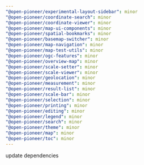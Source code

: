```yaml
---
"@open-pioneer/experimental-layout-sidebar": minor
"@open-pioneer/coordinate-search": minor
"@open-pioneer/coordinate-viewer": minor
"@open-pioneer/map-ui-components": minor
"@open-pioneer/spatial-bookmarks": minor
"@open-pioneer/basemap-switcher": minor
"@open-pioneer/map-navigation": minor
"@open-pioneer/map-test-utils": minor
"@open-pioneer/ogc-features": minor
"@open-pioneer/overview-map": minor
"@open-pioneer/scale-setter": minor
"@open-pioneer/scale-viewer": minor
"@open-pioneer/geolocation": minor
"@open-pioneer/measurement": minor
"@open-pioneer/result-list": minor
"@open-pioneer/scale-bar": minor
"@open-pioneer/selection": minor
"@open-pioneer/printing": minor
"@open-pioneer/editing": minor
"@open-pioneer/legend": minor
"@open-pioneer/search": minor
"@open-pioneer/theme": minor
"@open-pioneer/map": minor
"@open-pioneer/toc": minor
---
```


update dependencies
